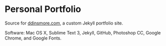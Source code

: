 # Personal Portfolio

Source for [ddinsmore.com](http://www.ddinsmore.com/), a custom Jekyll portfolio site.

Software: Mac OS X, Sublime Text 3, Jekyll, GitHub, Photoshop CC, Google Chrome, and Google Fonts.
